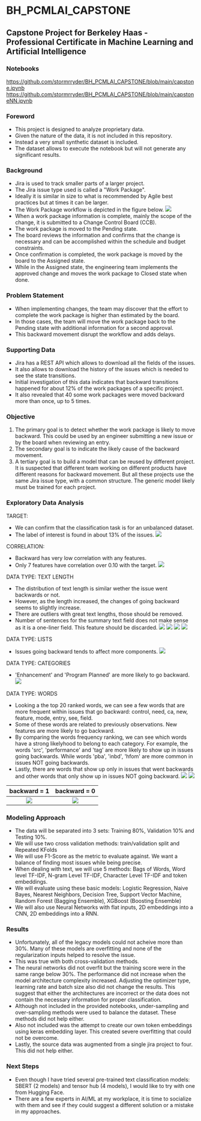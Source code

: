 ﻿# BH_PCMLAI_CAPSTONE

## Capstone Project for Berkeley Haas - Professional Certificate in Machine Learning and Artificial Intelligence

### Notebooks
https://github.com/stormrryder/BH_PCMLAI_CAPSTONE/blob/main/capstone.ipynb
https://github.com/stormrryder/BH_PCMLAI_CAPSTONE/blob/main/capstoneNN.ipynb

### Foreword
- This project is designed to analyze proprietary data.
- Given the nature of the data, it is not included in this repository.
- Instead a very small synthetic dataset is included.
- The dataset allows to execute the notebook but will not generate any significant results.

### Background
- Jira is used to track smaller parts of a larger project.
- The Jira issue type used is called a "Work Package".
- Ideally it is similar in size to what is recommended by Agile best practices but at times it can be larger.
- The Work Package workflow is depicted in the figure below.
![](./images/workflow_work_package.png)
- When a work package information is complete, mainly the scope of the change, it is submitted to a Change Control Board (CCB).
- The work package is moved to the Pending state.
- The board reviews the information and confirms that the change is necessary and can be accomplished within the schedule and budget constraints.
- Once confirmation is completed, the work package is moved by the board to the Assigned state.
- While in the Assigned state, the engineering team implements the approved change and moves the work package to Closed state when done.

### Problem Statement
- When implementing changes, the team may discover that the effort to complete the work package is higher than estimated by the board.
- In those cases, the team will move the work package back to the Pending state with additional information for a second approval.
- This backward movement disrupt the workflow and adds delays.

### Supporting Data
- Jira has a REST API which allows to download all the fields of the issues.
- It also allows to download the history of the issues which is needed to see the state transitions.
- Initial investigation of this data indicates that backward transitions happened for about 12% of the work packages of a specific project.
- It also revealed that 40 some work packages were moved backward more than once, up to 5 times.

### Objective
1. The primary goal is to detect whether the work package is likely to move backward. This could be used by an engineer submitting a new issue or by the board when reviewing an entry.
2. The secondary goal is to indicate the likely cause of the backward movement.
3. A tertiary goal is to build a model that can be reused by different project. It is suspected that different team working on different products have different reasons for backward movement. But all these projects use the same Jira issue type, with a common structure. The generic model likely must be trained for each project.

### Exploratory Data Analysis

TARGET:
- We can confirm that the classification task is for an unbalanced dataset.
- The label of interest is found in about 13% of the issues.
![](./images/backward.png)

CORRELATION:
- Backward has very low correlation with any features.
- Only 7 features have correlation over 0.10 with the target.
![](./images/correlation.png)

DATA TYPE: TEXT LENGTH</h4>
- The distribution of text length is similar wether the issue went backwards or not.
- However, as the length increased, the changes of going backward seems to slightly increase.
- There are outliers with great text lengths, those should be removed.
- Number of sentences for the summary text field does not make sense as it is a one-liner field. This feature should be discarded.
![](./images/description.png)
![](./images/impact.png)
![](./images/ped.png)
![](./images/summary.png)

DATA TYPE: LISTS</h4>
- Issues going backward tends to affect more components.
![](./images/components.png)

DATA TYPE: CATEGORIES
- 'Enhancement' and 'Program Planned' are more likely to go backward.
![](./images/type.png)

DATA TYPE: WORDS
- Looking a the top 20 ranked words, we can see a few words that are more frequent within issues that go backward: control, need, ca, new, feature, mode, entry, see, field.
- Some of these words are related to previously observations. New features are more likely to go backward.
- By comparing the words frequency ranking, we can see which words have a strong likelyhood to belong to each category. For example, the words 'src', 'performance' and 'tag' are more likely to show up in issues going backwards. While words 'pba', 'inbd', 'hfom' are more common in issues NOT going backwards.
- Lastly, there are words that show up only in issues that went backwards and other words that only show up in issues NOT going backward.
![](./images/frequent_words.png)
![](./images/word_ranking_differences.png)

 backward = 1                         |   backward = 0
:------------------------------------:|:-------------------------:
![](./images/top15_backward_yes.png)  |  ![](./images/top15_backward_no.png)

### Modeling Approach
- The data will be separated into 3 sets: Training 80%, Validation 10% and Testing 10%.
- We will use two cross validation methods: train/validation split and Repeated KFolds
- We will use F1-Score as the metric to evaluate against. We want a balance of finding most issues while being precise.
- When dealing with text, we will use 5 methods: Bags of Words, Word level TF-IDF, N-gram Level TF-IDF, Character Level TF-IDF  and token embeddings.
- We will evaluate using these basic models: Logistic Regression, Naive Bayes, Nearest Neighbors, Decision Tree, Support Vector Machine, Random Forest (Bagging Ensemble), XGBoost (Boosting Ensemble)
- We will also use Neural Networks with flat inputs, 2D embeddings into a CNN, 2D embeddings into a RNN.

### Results
- Unfortunately, all of the legacy models could not acheive more than 30%. Many of these models are overfitting and none of the regularization inputs helped to resolve the issue.
- This was true with both cross-validation methods.
- The neural networks did not overfit but the training score were in the same range below 30%. The performance did not increase when the model architecture complexity increased. Adjusting the optimizer type, learning rate and batch size also did not change the results. This suggest that either the architectures are incorrect or the data does not contain the necessary information for proper classification.
- Although not included in the provided notebooks, under-sampling and over-sampling methods were used to balance the dataset. These methods did not help either.
- Also not included was the attempt to create our own token embeddings using keras embedding layer. This created severe overfitting that could not be overcome.
- Lastly, the source data was augmented from a single jira project to four. This did not help either.

### Next Steps
- Even though I have tried several pre-trained text classification models: SBERT (2 models) and tensor hub (4 models), I would like to try with one from Hugging Face.
- There are a few experts in AI/ML at my workplace, it is time to socialize with them and see if they could suggest a different solution or a mistake in my approaches.